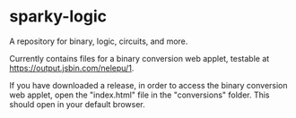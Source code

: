# sparky-logic
A repository for binary, logic, circuits, and more.

Currently contains files for a binary conversion web applet, testable at https://output.jsbin.com/nelepu/1.

If you have downloaded a release, in order to access the binary conversion web applet, open the "index.html" file in the "conversions" folder. This should open in your default browser.
